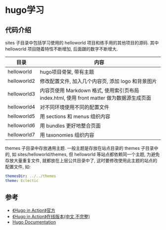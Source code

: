 # hugo学习

## 代码介绍

sites 子目录中包括学习使用的 helloworld 项目和练手用的其他项目的源码.
其中 helloworld 项目随着特性不断增加, 后面跟的数字不断增大.

目录          | 内容
--------------|--------------------------
helloworld    | hugo项目骨架, 带有主题
helloworld2   | 修改配置文件, 加入几个内容页, 添加 logo 和背景图片
helloworld3   | 内容页使用 Markdown 格式, 使用索引页布局 index.html, 使用 front matter 做为数据源生成页面
helloworld4   | 对不同环境使用不同的配置文件
helloworld5   | 用 sections 和 menus 组织内容
helloworld6   | 用 bundles 更好地整合页面
helloworld7   | 用 taxonomies 组织内容

themes 子目录中存放通用主题. 一般主题是存放在站点目录的 themes 子目录中的, 如 sites/helloworld/themes,
但 helloworld 等站点都依赖同一个主题, 为避免存放大量重复文件, 就都放在上层公共目录中了,
这时要修改使用此主题的站点的配置文件, 如:
```yaml
themesDir: ../../themes
theme: Eclectic
```


## 参考

- [《Hugo in Action》官方](https://www.manning.com/books/hugo-in-action)
- [《Hugo in Action》在线版本(中文,不完整)](https://hugo-in-action.foofun.cn/zh/)
- [Hugo Documentation](https://gohugo.io/documentation/)
